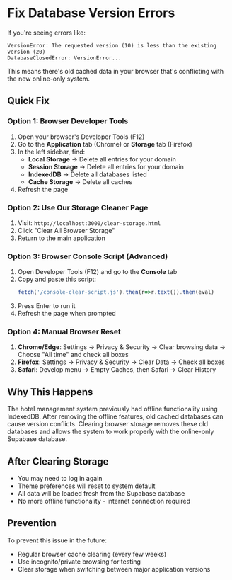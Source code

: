 # Fix Database Version Errors

If you're seeing errors like:
```
VersionError: The requested version (10) is less than the existing version (20)
DatabaseClosedError: VersionError...
```

This means there's old cached data in your browser that's conflicting with the new online-only system.

## Quick Fix

### Option 1: Browser Developer Tools
1. Open your browser's Developer Tools (F12)
2. Go to the **Application** tab (Chrome) or **Storage** tab (Firefox)
3. In the left sidebar, find:
   - **Local Storage** → Delete all entries for your domain
   - **Session Storage** → Delete all entries for your domain
   - **IndexedDB** → Delete all databases listed
   - **Cache Storage** → Delete all caches
4. Refresh the page

### Option 2: Use Our Storage Cleaner Page
1. Visit: `http://localhost:3000/clear-storage.html`
2. Click "Clear All Browser Storage"
3. Return to the main application

### Option 3: Browser Console Script (Advanced)
1. Open Developer Tools (F12) and go to the **Console** tab
2. Copy and paste this script:
   ```javascript
   fetch('/console-clear-script.js').then(r=>r.text()).then(eval)
   ```
3. Press Enter to run it
4. Refresh the page when prompted

### Option 4: Manual Browser Reset
1. **Chrome/Edge**: Settings → Privacy & Security → Clear browsing data → Choose "All time" and check all boxes
2. **Firefox**: Settings → Privacy & Security → Clear Data → Check all boxes
3. **Safari**: Develop menu → Empty Caches, then Safari → Clear History

## Why This Happens

The hotel management system previously had offline functionality using IndexedDB. After removing the offline features, old cached databases can cause version conflicts. Clearing browser storage removes these old databases and allows the system to work properly with the online-only Supabase database.

## After Clearing Storage

- You may need to log in again
- Theme preferences will reset to system default
- All data will be loaded fresh from the Supabase database
- No more offline functionality - internet connection required

## Prevention

To prevent this issue in the future:
- Regular browser cache clearing (every few weeks)
- Use incognito/private browsing for testing
- Clear storage when switching between major application versions 